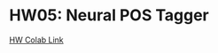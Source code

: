 # HW05: Neural POS Tagger

[HW Colab Link](https://colab.research.google.com/drive/1Xg1_mWFyRhRboZrEX3JyQDNYm48USBJB?usp=sharing)
